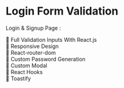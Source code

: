 # Login Form Validation

Login & Signup Page :

🔴 Full Validation Inputs With React.js <br/>
🔴 Responsive Design <br/>
🔴 React-router-dom <br/>
🔴 Custom Password Generation <br/>
🔴 Custom Modal <br/>
🔴 React Hooks <br/>
🔴 Toastify <br/>
